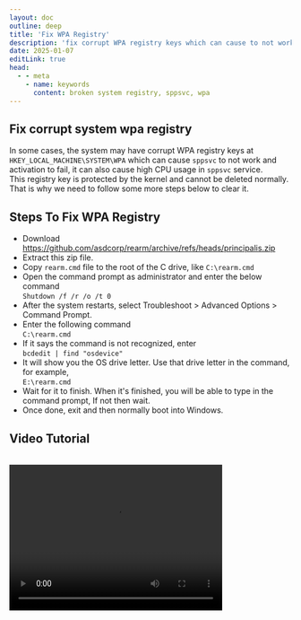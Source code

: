 ```yaml
---
layout: doc
outline: deep
title: 'Fix WPA Registry'
description: 'fix corrupt WPA registry keys which can cause to not work activation.'
date: 2025-01-07
editLink: true
head:
  - - meta
    - name: keywords
      content: broken system registry, sppsvc, wpa
---
```


## Fix corrupt system wpa registry 


In some cases, the system may have corrupt WPA registry keys at `HKEY_LOCAL_MACHINE\SYSTEM\WPA` which can cause `sppsvc` to not work and activation to fail, it can also cause high CPU usage in `sppsvc` service.  
This registry key is protected by the kernel and cannot be deleted normally. That is why we need to follow some more steps below to clear it. 

## Steps To Fix WPA Registry

-   Download https://github.com/asdcorp/rearm/archive/refs/heads/principalis.zip
-   Extract this zip file.
-   Copy `rearm.cmd` file to the root of the C drive, like `C:\rearm.cmd`
-   Open the command prompt as administrator and enter the below command  
    `Shutdown /f /r /o /t 0`
-   After the system restarts, select Troubleshoot > Advanced Options > Command Prompt.
-   Enter the following command  
    `C:\rearm.cmd`
-   If it says the command is not recognized, enter  
    `bcdedit | find "osdevice"`
-   It will show you the OS drive letter. Use that drive letter in the command, for example,  
    `E:\rearm.cmd`
-   Wait for it to finish. When it's finished, you will be able to type in the command prompt, If not then wait.
-   Once done, exit and then normally boot into Windows.

## Video Tutorial

<br/> 

<video class="video-js vjs-default-skin" controls preload="auto" video="vjs-fluid" width="380" height="260" data-setup='{}'>
  <source src="/Fix_WPA_Registry.mp4" type="video/mp4" />
  <p class="vjs-no-js"></p>
</video>

